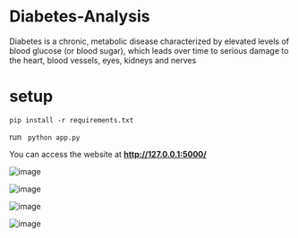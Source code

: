 # Diabetes-Analysis

Diabetes is a chronic, metabolic disease characterized by elevated levels of blood glucose (or blood sugar), which leads over time to serious damage to the heart, blood vessels, eyes, kidneys and nerves

# setup

`pip install -r requirements.txt`

run ` python app.py`

You can access the website at **http://127.0.0.1:5000/**




![image](https://github.com/sanjuravi37/Diabetes-Analysis/assets/68634409/34b7f81d-2be3-464c-a2fc-7109692b4e41)


![image](https://github.com/sanjuravi37/Diabetes-Analysis/assets/68634409/e9a057fe-1748-4c0e-a4f2-2bc76de94eef)


![image](https://github.com/sanjuravi37/Diabetes-Analysis/assets/68634409/33cb9448-a9a2-46ea-ba30-420d1ff4f725)


![image](https://github.com/sanjuravi37/Diabetes-Analysis/assets/68634409/b6e4f18a-b301-4730-8294-09749cb0d95a)



